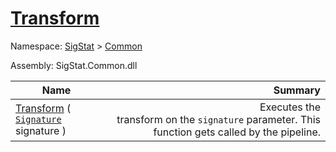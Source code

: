 # [Transform](./ITransformation-100663461.md)

Namespace: [SigStat]() > [Common](./../README.md)

Assembly: SigStat.Common.dll

| Name | Summary  |
| ------| -----------:|
| [Transform](./ITransformation-100663461.md) ( [`Signature`](./../Signature.md) signature ) | <img width=225/>Executes the transform on the `signature` parameter.  This function gets called by the pipeline.
